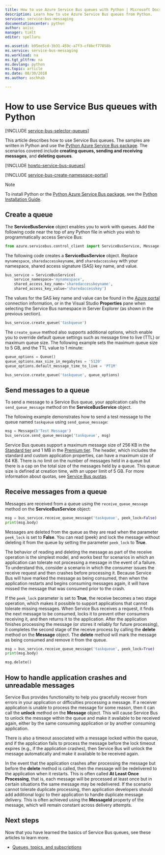 ```yaml
---
title: How to use Azure Service Bus queues with Python | Microsoft Docs
description: Learn how to use Azure Service Bus queues from Python.
services: service-bus-messaging
documentationcenter: python
author: axisc
manager: timlt
editor: spelluru

ms.assetid: b95ee5cd-3b31-459c-a7f3-cf8bcf77858b
ms.service: service-bus-messaging
ms.workload: na
ms.tgt_pltfrm: na
ms.devlang: python
ms.topic: article
ms.date: 08/30/2018
ms.author: aschhab

---
```

# How to use Service Bus queues with Python

[!INCLUDE [service-bus-selector-queues](../../includes/service-bus-selector-queues.md)]

This article describes how to use Service Bus queues. The samples are written in Python and use the [Python Azure Service Bus package][Python Azure Service Bus package]. The scenarios covered include **creating queues, sending and receiving messages**, and **deleting queues**.

[!INCLUDE [howto-service-bus-queues](../../includes/howto-service-bus-queues.md)]

[!INCLUDE [service-bus-create-namespace-portal](../../includes/service-bus-create-namespace-portal.md)]

> [!NOTE]
> To install Python or the [Python Azure Service Bus package][Python Azure Service Bus package], see the [Python Installation Guide](../python-how-to-install.md).
> 
> 

## Create a queue
The **ServiceBusService** object enables you to work with queues. Add the following code near the top of any Python file in which you wish to programmatically access Service Bus:

```python
from azure.servicebus.control_client import ServiceBusService, Message, Queue
```

The following code creates a **ServiceBusService** object. Replace `mynamespace`, `sharedaccesskeyname`, and `sharedaccesskey` with your namespace, shared access signature (SAS) key name, and value.

```python
bus_service = ServiceBusService(
    service_namespace='mynamespace',
    shared_access_key_name='sharedaccesskeyname',
    shared_access_key_value='sharedaccesskey')
```

The values for the SAS key name and value can be found in the [Azure portal][Azure portal] connection information, or in the Visual Studio **Properties** pane when selecting the Service Bus namespace in Server Explorer (as shown in the previous section).

```python
bus_service.create_queue('taskqueue')
```

The `create_queue` method also supports additional options, which enable you to override default queue settings such as message time to live (TTL) or maximum queue size. The following example sets the maximum queue size to 5 GB, and the TTL value to 1 minute:

```python
queue_options = Queue()
queue_options.max_size_in_megabytes = '5120'
queue_options.default_message_time_to_live = 'PT1M'

bus_service.create_queue('taskqueue', queue_options)
```

## Send messages to a queue
To send a message to a Service Bus queue, your application calls the `send_queue_message` method on the **ServiceBusService** object.

The following example demonstrates how to send a test message to the queue named `taskqueue` using `send_queue_message`:

```python
msg = Message(b'Test Message')
bus_service.send_queue_message('taskqueue', msg)
```

Service Bus queues support a maximum message size of 256 KB in the [Standard tier](service-bus-premium-messaging.md) and 1 MB in the [Premium tier](service-bus-premium-messaging.md). The header, which includes the standard and custom application properties, can have
a maximum size of 64 KB. There is no limit on the number of messages held in a queue but there is a cap on the total size of the messages held by a queue. This queue size is defined at creation time, with an upper limit of 5 GB. For more information about quotas, see [Service Bus quotas][Service Bus quotas].

## Receive messages from a queue
Messages are received from a queue using the `receive_queue_message` method on the **ServiceBusService** object:

```python
msg = bus_service.receive_queue_message('taskqueue', peek_lock=False)
print(msg.body)
```

Messages are deleted from the queue as they are read when the parameter `peek_lock` is set to **False**. You can read (peek) and lock the message without deleting it from the queue by setting the parameter `peek_lock` to **True**.

The behavior of reading and deleting the message as part of the receive operation is the simplest model, and works best for scenarios in which an application can tolerate not processing a message in the event of a failure. To understand this, consider a scenario in which the consumer issues the receive request and then crashes before processing it. Because Service Bus will have marked the message as being consumed, then when the application restarts and begins consuming messages again, it will have missed the message that was consumed prior to the crash.

If the `peek_lock` parameter is set to **True**, the receive becomes a two stage operation, which makes it possible to support applications that cannot tolerate missing messages. When Service Bus receives a request, it finds the next message to be consumed, locks it to prevent other consumers receiving it, and then returns it to the application. After the application finishes processing the message (or stores it reliably for future processing), it completes the second stage of the receive process by calling the **delete** method on the **Message** object. The **delete** method will mark the message as being consumed and remove it from the queue.

```python
msg = bus_service.receive_queue_message('taskqueue', peek_lock=True)
print(msg.body)

msg.delete()
```

## How to handle application crashes and unreadable messages
Service Bus provides functionality to help you gracefully recover from errors in your application or difficulties processing a message. If a receiver application is unable to process the message for some reason, then it can call the **unlock** method on the **Message** object. This will cause Service Bus to unlock the message within the queue and make it available to be received again, either by the same consuming application or by another consuming application.

There is also a timeout associated with a message locked within the queue, and if the application fails to process the message before the lock timeout expires (e.g., if the application crashes), then Service Bus will unlock the message automatically and make it available to be received again.

In the event that the application crashes after processing the message but before the **delete** method is called, then the message will be redelivered to the application when it restarts. This is often called **At Least Once Processing**, that is, each message will be processed at least once but in certain situations the same message may be redelivered. If the scenario cannot tolerate duplicate processing, then application developers should add additional logic to their application to handle duplicate message delivery. This is often achieved using the **MessageId** property of the message, which will remain constant across delivery attempts.

## Next steps
Now that you have learned the basics of Service Bus queues, see these articles to learn more.

* [Queues, topics, and subscriptions][Queues, topics, and subscriptions]

[Azure portal]: https://portal.azure.com
[Python Azure Service Bus package]: https://pypi.python.org/pypi/azure-servicebus  
[Queues, topics, and subscriptions]: service-bus-queues-topics-subscriptions.md
[Service Bus quotas]: service-bus-quotas.md

